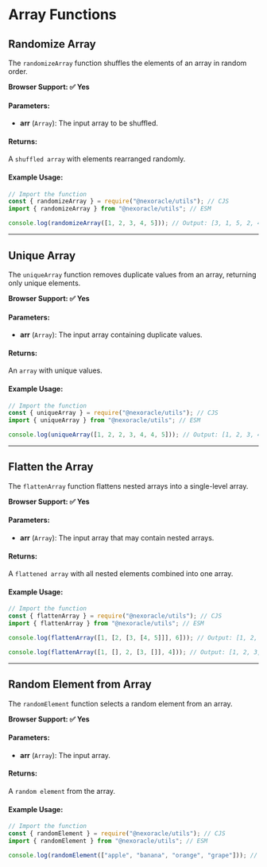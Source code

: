 # Array Functions

## Randomize Array

The `randomizeArray` function shuffles the elements of an array in random order.

**Browser Support: ✅ Yes**

#### Parameters:

- **arr** (`Array`): The input array to be shuffled.

#### Returns:

A `shuffled array` with elements rearranged randomly.

#### Example Usage:

```js
// Import the function
const { randomizeArray } = require("@nexoracle/utils"); // CJS
import { randomizeArray } from "@nexoracle/utils"; // ESM

console.log(randomizeArray([1, 2, 3, 4, 5])); // Output: [3, 1, 5, 2, 4]
```

---

## Unique Array

The `uniqueArray` function removes duplicate values from an array, returning only unique elements.

**Browser Support: ✅ Yes**

#### Parameters:

- **arr** (`Array`): The input array containing duplicate values.

#### Returns:

An `array` with unique values.

#### Example Usage:

```js
// Import the function
const { uniqueArray } = require("@nexoracle/utils"); // CJS
import { uniqueArray } from "@nexoracle/utils"; // ESM

console.log(uniqueArray([1, 2, 2, 3, 4, 4, 5])); // Output: [1, 2, 3, 4, 5]
```

---

## Flatten the Array

The `flattenArray` function flattens nested arrays into a single-level array.

**Browser Support: ✅ Yes**

#### Parameters:

- **arr** (`Array`): The input array that may contain nested arrays.

#### Returns:

A `flattened array` with all nested elements combined into one array.

#### Example Usage:

```js
// Import the function
const { flattenArray } = require("@nexoracle/utils"); // CJS
import { flattenArray } from "@nexoracle/utils"; // ESM

console.log(flattenArray([1, [2, [3, [4, 5]]], 6])); // Output: [1, 2, 3, 4, 5, 6]

console.log(flattenArray([1, [], 2, [3, []], 4])); // Output: [1, 2, 3, 4]
```

---

## Random Element from Array

The `randomElement` function selects a random element from an array.

**Browser Support: ✅ Yes**

#### Parameters:

- **arr** (`Array`): The input array.

#### Returns:

A `random element` from the array.

#### Example Usage:

```js
// Import the function
const { randomElement } = require("@nexoracle/utils"); // CJS
import { randomElement } from "@nexoracle/utils"; // ESM

console.log(randomElement(["apple", "banana", "orange", "grape"])); // Output: "grape"
```
